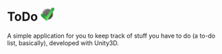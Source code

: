 # ToDo <img src="/Assets/Resources/Release/Icon.png?raw=true" width="32" height="32" alt="ToDo Icon" style="vertical-allign:middle;"/>

A simple application for you to keep track of stuff you have to do (a to-do list, basically), developed with Unity3D.
